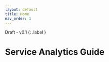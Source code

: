 ```yaml
---
layout: default
title: Home
nav_order: 1
---
```


Draft - v0.1
{: .label }
# Service Analytics Guide

